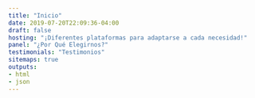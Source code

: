 ```yaml
---
title: "Inicio"
date: 2019-07-20T22:09:36-04:00
draft: false
hosting: "¡Diferentes plataformas para adaptarse a cada necesidad!"
panel: "¿Por Qué Elegirnos?"
testimonials: "Testimonios"
sitemaps: true
outputs:
- html
- json
---
```


